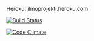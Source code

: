 Heroku: ilmoprojekti.heroku.com

[![Build Status](https://travis-ci.org/ohtu2014-halme/ilmoprojekti.png?branch=master)](https://travis-ci.org/ohtu2014-halme/ilmoprojekti)

[![Code Climate](https://codeclimate.com/github/ohtu2014-halme/ilmoprojekti.png)](https://codeclimate.com/github/ohtu2014-halme/ilmoprojekti)
